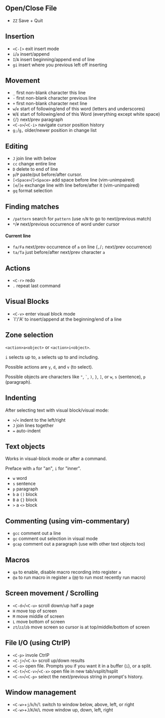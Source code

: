 ## Open/Close File

- `ZZ` Save + Quit

## Insertion

- `<C-[>` exit insert mode
- `i`/`a` insert/append
- `I`/`A` insert beginning/append end of line
- `gi` insert where you previous left off inserting

## Movement

- `_` first non-blank character this line
- `-` first non-blank character previous line
- `+` first non-blank character next line
- `w`/`e` start of following/end of this word (letters and underscores)
- `W`/`E` start of following/end of this Word (everything except white space)
- `{`/`}` next/prev paragraph
- `<C-o>`/`<C-i>` navigate cursor position history
- `g;`/`g,` older/newer position in change list

## Editing

- `J` join line with below
- `cc` change entire line
- `D` delete to end of line
- `p`/`P` paste/put before/after cursor.
- `[<Space>`/`]<Space>` add space before line (vim-unimpaired)
- `[e`/`]e` exchange line with line before/after it (vim-unimpaired)
- `gq` format selection

## Finding matches

- `/pattern` search for `pattern` (use `n`/`N` to go to next/previous match)
- `*`/`#` next/previous occurrence of word under cursor

#### Current line

- `fa/Fa` next/prev occurrence of `a` on line (`,`/`;` next/prev occurrence)
- `ta/Ta` just before/after next/prev character `a`

## Actions

- `<C-r>` redo
- `.` repeat last command

## Visual Blocks

- `<C-v>` enter visual block mode
- `I'/'A' to insert/append at the beginning/end of a line

## Zone selection

`<action>a<object>` or `<action>i<object>`.

`i` selects up to, `a` selects up to and including.

Possible actions are `y`, `d`, and `v` (to select).

Possible objects are characters like `"`, `` ` ``, `)`, `}`, `]`, or `w`, `s`
(sentence), `p` (paragraph).

## Indenting

After selecting text with visual block/visual mode:

- `>`/`<` indent to the left/right
- `J` join lines together
- `=` auto-indent

## Text objects

Works in visual-block mode or after a command.

Preface with `a` for "an", `i` for "inner".

- `w` word
- `s` sentence
- `p` paragraph
- `b` a `()` block
- `B` a `{}` block
- `>` a `<>` block

## Commenting (using vim-commentary)

- `gcc` comment out a line
- `gc` comment out selection in visual mode
- `gcap` comment out a paragraph (use with other text objects too)

## Macros

- `qa` to enable, disable macro recording into register `a`
- `@a` to run macro in register `a` (`@@` to run most recently run macro)

## Screen movement / Scrolling

- `<C-d>`/`<C-u>` scroll down/up half a page
- `H` move top of screen
- `M` move middle of screen
- `L` move bottom of screen
- `zt`/`zz`/`zb` move screen so cursor is at top/middle/bottom of screen

## File I/O (using CtrlP)

- `<C-p>` invole CtrlP
- `<C-j>`/`<C-k>` scroll up/down results
- `<C-o>` open file. Prompts you if you want it in a buffer (`i`), or a split.
- `<C-t>`/`<C-v>`/`<C-x>` open file in new tab/vsplit/hsplit
- `<C-n>`/`<C-p>` select the next/previous string in prompt's history.

## Window management

- `<C-w>`+`j`/`k`/`h`/`l` switch to window below, above, left, or right
- `<C-w>`+`J`/`K`/`H`/`L` move window up, down, left, right
